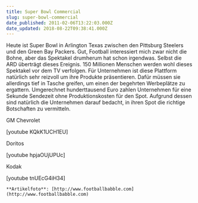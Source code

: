 ```yaml
---
title: Super Bowl Commercial
slug: super-bowl-commercial
date_published: 2011-02-06T13:22:03.000Z
date_updated: 2018-08-22T09:38:41.000Z
---
```


Heute ist Super Bowl in Arlington Texas zwischen den Pittsburg Steelers und den Green Bay Packers. Gut, Football interessiert mich zwar nicht die Bohne, aber das Spektakel drumherum hat schon irgendwas. Selbst die ARD überträgt dieses Ereignis. 150 Millionen Menschen werden wohl dieses Spektakel vor dem TV verfolgen. Für Unternehmen ist diese Plattform natürlich sehr reizvoll um ihre Produkte  präsentieren. Dafür müssen sie allerdings tief in Tasche greifen, um einen der begehrten Werbeplätze zu ergattern. Umgerechnet hunderttausend Euro zahlen Unternehmen für eine Sekunde Sendezeit ohne Produktionskosten für den Spot. Aufgrund dessen sind natürlich die Unternehmen darauf bedacht, in ihren Spot die richtige Botschaften zu vermitteln.

GM Chevrolet

[youtube KQkK1UCH1EU]

Doritos

[youtube hpjaOUjUPUc]

Kodak

[youtube tnUEcG4iH34]

`**Artikelfoto**: [http://www.footballbabble.com](http://www.footballbabble.com)`
